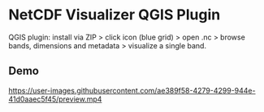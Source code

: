 # NetCDF Visualizer QGIS Plugin
QGIS plugin: install via ZIP > click icon (blue grid) > open .nc > browse bands, dimensions and metadata > visualize a single band.

## Demo
https://user-images.githubusercontent.com/ae389f58-4279-4299-944e-41d0aaec5f45/preview.mp4